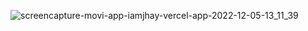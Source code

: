 ![screencapture-movi-app-iamjhay-vercel-app-2022-12-05-13_11_39](https://user-images.githubusercontent.com/88254313/205634541-82ba8124-eb10-4a82-905e-650809d0a08c.png)
